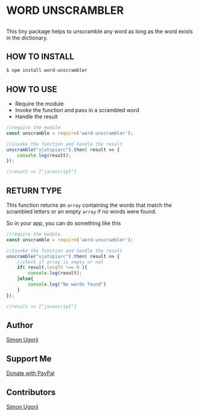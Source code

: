 # WORD UNSCRAMBLER
##

This tiny package helps to unscramble any word as long as the word exists in the dictionary.

## HOW TO INSTALL

```bash
$ npm install word-unscrambler
```
## HOW TO USE
- Require the module
- Invoke the function and pass in a scrambled word
- Handle the result

```javascript
//require the module
const unscramble = require('word-unscrambler');

//invoke the function and handle the result
unscramble("vjatspiarc").then( result => {
    console.log(result);
});

//result => ["javascript"]
```

## RETURN TYPE

This function returns an `array` containing the words that match the scrambled letters or an empty `array` if no words were found.

So in your app, you can do something like this

```javascript
//require the module
const unscramble = require('word-unscrambler');

//invoke the function and handle the result
unscramble("vjatspiarc").then( result => {
    //check if array is empty or not
    if( result.length !== 0 ){
        console.log(result);
    }else{
        console.log("No words found")
    }
});

//result => ["javascript"]
```

## Author

[Simon Ugorji](https://twitter.com/ugorji_simon)

## Support Me

[Donate with PayPal](https://www.paypal.com/donate/?hosted_button_id=ZYK9PQ8UFRTA4)

## Contributors

[Simon Ugorji](https://twitter.com/ugorji_simon)
